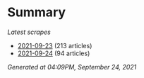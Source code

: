 # Summary
*Latest scrapes*
* [2021-09-23](https://github.com/nuuuwan/news_lk/blob/data/news_lk.2021-09-23.json) (213 articles)
* [2021-09-24](https://github.com/nuuuwan/news_lk/blob/data/news_lk.2021-09-24.json) (94 articles)

*Generated at 04:09PM, September 24, 2021*